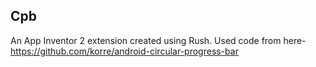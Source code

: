 ## Cpb

An App Inventor 2 extension created using Rush.
Used code from here- https://github.com/korre/android-circular-progress-bar
